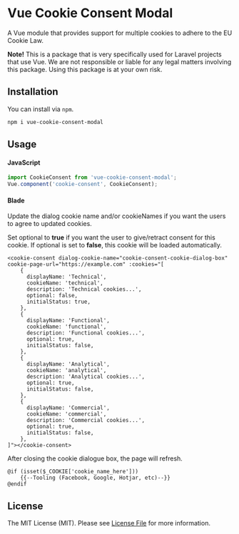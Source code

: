 # Vue Cookie Consent Modal
A Vue module that provides support for multiple cookies to adhere to the EU Cookie Law.

**Note!** This is a package that is very specifically used for Laravel projects that use Vue. We are not responsible or liable for any legal matters involving this package. Using this package is at your own risk.

## Installation

You can install via `npm`.

``` bash
npm i vue-cookie-consent-modal
```

## Usage

#### JavaScript

```js
import CookieConsent from 'vue-cookie-consent-modal';
Vue.component('cookie-consent', CookieConsent);
```

#### Blade

Update the dialog cookie name and/or cookieNames if you want the users to agree to updated cookies.

Set optional to **true** if you want the user to give/retract consent for this cookie. If optional is set to **false**, this cookie will be loaded automatically.

```blade
<cookie-consent dialog-cookie-name="cookie-consent-cookie-dialog-box" cookie-page-url="https://example.com" :cookies="[
    {
      displayName: 'Technical',
      cookieName: 'technical',
      description: 'Technical cookies...',
      optional: false,
      initialStatus: true,
    },
    {
      displayName: 'Functional',
      cookieName: 'functional',
      description: 'Functional cookies...',
      optional: true,
      initialStatus: false,
    },
    {
      displayName: 'Analytical',
      cookieName: 'analytical',
      description: 'Analytical cookies...',
      optional: true,
      initialStatus: false,
    },
    {
      displayName: 'Commercial',
      cookieName: 'commercial',
      description: 'Commercial cookies...',
      optional: true,
      initialStatus: false,
    },
]"></cookie-consent>
```

After closing the cookie dialogue box, the page will refresh. 

```blade
@if (isset($_COOKIE['cookie_name_here']))
    {{--Tooling (Facebook, Google, Hotjar, etc)--}}
@endif
```



## License

The MIT License (MIT). Please see [License File](LICENSE.md) for more information.
